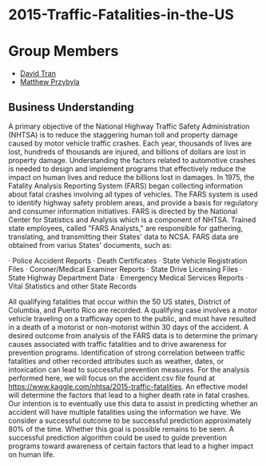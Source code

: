 # 2015-Traffic-Fatalities-in-the-US

# <a name="team-members"></a> Group Members 
* [David Tran](https://github.com/davidtran20)
* [Matthew Przybyla](https://github.com/mprzybyla123)

## Business Understanding 

A primary objective of the National Highway Traffic Safety Administration (NHTSA) is to reduce the staggering human toll and property damage caused by motor vehicle traffic crashes. Each year, thousands of lives are lost, hundreds of thousands are injured, and billions of dollars are lost in property damage. Understanding the factors related to automotive crashes is needed to design and implement programs that effectively reduce the impact on human lives and reduce the billions lost in damages.
In 1975, the Fatality Analysis Reporting System (FARS) began collecting information about fatal crashes involving all types of vehicles. The FARS system is used to identify highway safety problem areas, and provide a basis for regulatory and consumer information initiatives.
FARS is directed by the National Center for Statistics and Analysis which is a component of NHTSA. Trained state employees, called "FARS Analysts," are responsible for gathering, translating, and transmitting their States' data to NCSA. FARS data are obtained from varius States' documents, such as:

· Police Accident Reports
· Death Certificates
· State Vehicle Registration Files
· Coroner/Medical Examiner Reports
· State Drive Licensing Files
· State Highway Department Data
· Emergency Medical Services Reports
· Vital Statistics and other State Records

All qualifying fatalities that occur within the 50 US states, District of Columbia, and Puerto Rico are recorded. A qualifying case involves a motor vehicle traveling on a trafficway open to the public, and must have resulted in a death of a motorist or non-motorist within 30 days of the accident.
A desired outcome from analysis of the FARS data is to determine the primary causes associated with traffic fatalities and to drive awareness for prevention programs. Identification of strong correlation between traffic fatalities and other recorded attributes such as weather, dates, or intoxication can lead to successful prevention measures.
For the analysis performed here, we will focus on the accident.csv file found at https://www.kaggle.com/nhtsa/2015-traffic-fatalities. An effective model will determine the factors that lead to a higher death rate in fatal crashes. Our intention is to eventually use this data to assist in predicting whether an accident will have multiple fatalities using the information we have. We consider a successful outcome to be successful prediction approximately 80% of the time. Whether this goal is possible remains to be seen.
A successful prediction algorithm could be used to guide prevention programs toward awareness of certain factors that lead to a higher impact on human life.
